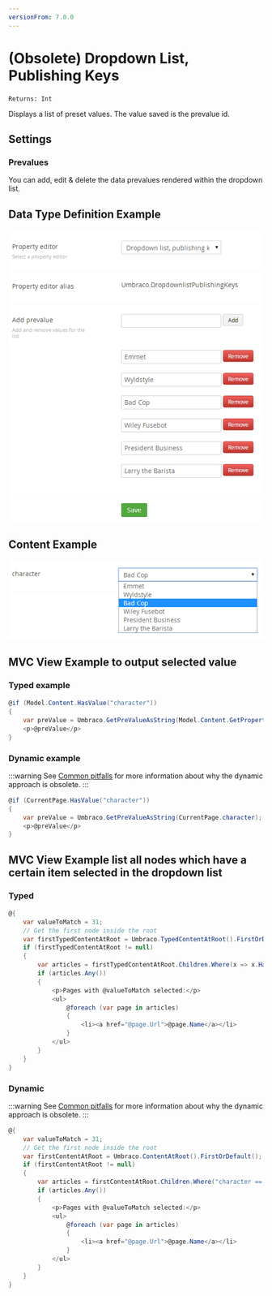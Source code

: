 ```yaml
---
versionFrom: 7.0.0
---
```


# (Obsolete) Dropdown List, Publishing Keys

`Returns: Int`

Displays a list of preset values. The value saved is the prevalue id.

## Settings

### Prevalues

You can add, edit & delete the data prevalues rendered within the dropdown list.

## Data Type Definition Example

![Dropdown List Data Type Definition](images/Dropdown-List-Keys-DataType.png)

## Content Example

![Dropdown List Content](images/Dropdown-List-Keys-Content.png)

## MVC View Example to output selected value

### Typed example

```csharp
@if (Model.Content.HasValue("character"))
{
    var preValue = Umbraco.GetPreValueAsString(Model.Content.GetPropertyValue<int>("character"));
    <p>@preValue</p>
}
```

### Dynamic example

:::warning
See [Common pitfalls](https://our.umbraco.com/documentation/reference/Common-Pitfalls/#dynamics) for more information about why the dynamic approach is obsolete.
:::

```csharp
@if (CurrentPage.HasValue("character"))
{
    var preValue = Umbraco.GetPreValueAsString(CurrentPage.character);
    <p>@preValue</p>
}
```

## MVC View Example list all nodes which have a certain item selected in the dropdown list

### Typed

```csharp
@{
    var valueToMatch = 31;
    // Get the first node inside the root
    var firstTypedContentAtRoot = Umbraco.TypedContentAtRoot().FirstOrDefault();
    if (firstTypedContentAtRoot != null)
    {
        var articles = firstTypedContentAtRoot.Children.Where(x => x.HasValue("character") && x.GetPropertyValue<int>("character") == valueToMatch);
        if (articles.Any())
        {
            <p>Pages with @valueToMatch selected:</p>
            <ul>
                @foreach (var page in articles)
                {
                    <li><a href="@page.Url">@page.Name</a></li>
                }
            </ul>
        }
    }
}
```

### Dynamic

:::warning
See [Common pitfalls](https://our.umbraco.com/documentation/reference/Common-Pitfalls/#dynamics) for more information about why the dynamic approach is obsolete.
:::

```csharp
@{
    var valueToMatch = 31;
    // Get the first node inside the root
    var firstContentAtRoot = Umbraco.ContentAtRoot().FirstOrDefault();
    if (firstContentAtRoot != null)
    {
        var articles = firstContentAtRoot.Children.Where("character == @0", valueToMatch);
        if (articles.Any())
        {
            <p>Pages with @valueToMatch selected:</p>
            <ul>
                @foreach (var page in articles)
                {
                    <li><a href="@page.Url">@page.Name</a></li>
                }
            </ul>
        }
    }
}
```

